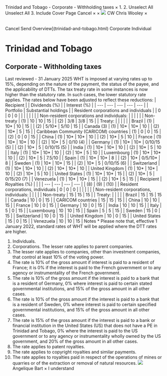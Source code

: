 Trinidad and Tobago - Corporate - Withholding taxes
×
1.
2.
Unselect All
Unselect All
3.
Include Cover Page
Cancel
×
×
![](-/media/world-wide-tax-summaries/attachments/global---chris-wooley.ashx%3Frev=ac5e5f3223b34096b1afc2a6009c7320&revision=ac5e5f32-23b3-4096-b1af-c2a6009c7320&hash=859B7ADC84DC2CBEC9760E9E6EE7DE6D0A8BFCDF)
CW
Chris Wooley
×
######
Cancel
Send
Overview](trinidad-and-tobago.html)
Corporate
Individual
# Trinidad and Tobago
## Corporate - Withholding taxes
Last reviewed - 31 January 2025
WHT is imposed at varying rates up to 15%, depending on the nature of the payment, the status of the payee, and the applicability of DTTs. The tax treaty rate in some instances is now higher than the statutory rate. In such cases, the lower statutory rate applies. The rates below have been adjusted to reflect these reductions:
| Recipient |  | Dividends (%) | | Interest (%) |
| --- | --- | --- | --- | --- |
| Portfolio | Substantial holdings |
| Resident corporations and individuals |  | 0 | 0 | 0 |
|  |  |  |  |  |
| Non-resident corporations and individuals: |  |  |  |  |
| Non-treaty | (1) | 10 | 10 | 15 |
| (2) | 3/8 | 3/8 | 15 |
| Treaty: |  |  |  |  |
| Brazil | (1) | 10\* | 10 | 15 |
| (2) | 5/10\* | 5/10 | 15 |
| Canada (3) | (1) | 10\* | 10\* | 10 |
| (2) | 10\* | 5 | 15 |
| Caribbean Community (CARICOM) countries | (1) | 0 | 0 | 15 |
| (2) | 0 | 0 | 15 |
| China | (1) | 10\* | 10\* | 10 |
| (2) | 10\* | 5 | 10 |
| France | (1) | 10\* | 10\* | 10 |
| (2) | 10\* | 5 | 0/10 (4) |
| Germany | (1) | 10\* | 10\* | 0/10/15 (5) |
| (2) | 10\* | 5 | 0/10/15 (5) |
| India | (1) | 10\* | 10\* | 10 |
| (2) | 10\* | 5 | 10 |
| Italy | (1) | 10\* | 10\* | 10 |
| (2) | 10\* | 5 | 10 |
| Luxembourg | (1) | 10\* | 10\* | 10 |
| (2) | 10\* | 5 | 7.5/10 |
| Spain | (1) | 10\* | 10\* | 8 |
| (2) | 10\* | 0/5/10\* | 8 |
| Sweden | (1) | 10\* | 10\* | 15 |
| (2) | 10\* | 5 | 0/10/15 (6) |
| Switzerland | (1) | 10\* | 10\* | 10 |
| (2) | 10\* | 10\* | 10 |
| United Kingdom | (1) | 10\* | 10\* | 10 |
| (2) | 10\* | 5 | 10 |
| United States | (1) | 10\* | 10\* | 15 |
| (2) | 10\* | 5 | 0/15/20 (7) |
| Venezuela | (1) | 10\* | 10\* | 15 |
| (2) | 10\* | 5 | 15 |
| Recipient | Royalties (%) | | |
| --- | --- | --- | --- |
| (8) | (9) | (10) |
| Resident corporations, individuals | 0 | 0 | 0 |
|  |  |  |  |
| Non-resident corporations, individuals: |  |  |  |
| Non-treaty | 15 | 15 | 15 |
| Treaty: |  |  |  |
| Brazil | 15 | 15 | 15 |
| Canada | 10 | 0 | 15 |
| CARICOM countries | 15 | 15 | 15 |
| China | 10 | 10 | 15 |
| France | 10 | 0 | 15 |
| Germany | 10 | 0 | 15 |
| India | 10 | 10 | 15 |
| Italy | 5 | 0 | 15 |
| Luxembourg | 10 | 10 | 15 |
| Spain | 5 | 5 | 15 |
| Sweden | 15 | 0 | 15 |
| Switzerland | 10 | 0 | 15 |
| United Kingdom | 10 | 0 | 15 |
| United States | 15 | 0 | 15 |
| Venezuela | 10 | 10 | 15 |
Notes
\* Please note that, effective 1 January 2022, standard rates of WHT will be applied where the DTT rates are higher.
1. Individuals.
2. Corporations. The lesser rate applies to parent companies.
3. The lesser rate applies to companies, other than investment companies, that control at least 10% of the voting power.
4. The rate is 10% of the gross amount if interest is paid to a resident of France; it is 0% if the interest is paid to the French government or to any agency or instrumentality of the French government.
5. The rate is 10% of the gross amount if the interest is paid to a bank that is a resident of Germany, 0% where interest is paid to certain stated governmental institutions, and 15% of the gross amount in all other cases.
6. The rate is 10% of the gross amount if the interest is paid to a bank that is a resident of Sweden, 0% where interest is paid to certain specified governmental institutions, and 15% of the gross amount in all other cases.
7. The rate is 15% of the gross amount if the interest is paid to a bank or financial institution in the United States (US) that does not have a PE in Trinidad and Tobago, 0% where the interest is paid to the US government or to any agency or instrumentality wholly owned by the US government, and 20% of the gross amount in all other cases.
8. The rate applies to patent royalties.
9. The rate applies to copyright royalties and similar payments.
10. The rate applies to royalties paid in respect of the operations of mines or quarries or of the extraction or removal of natural resources.
![](-/media/world-wide-tax-summaries/attachments/trinidadandtobago---angelique_bart.ashx%3Frev=eecf32b13cd24d44a6ecc6f9c1315055&revision=eecf32b1-3cd2-4d44-a6ec-c6f9c1315055&hash=D2F9CD02221ACE973F2C2E5B638842D00BDF7F5E)
Angelique Bart
×
I understand